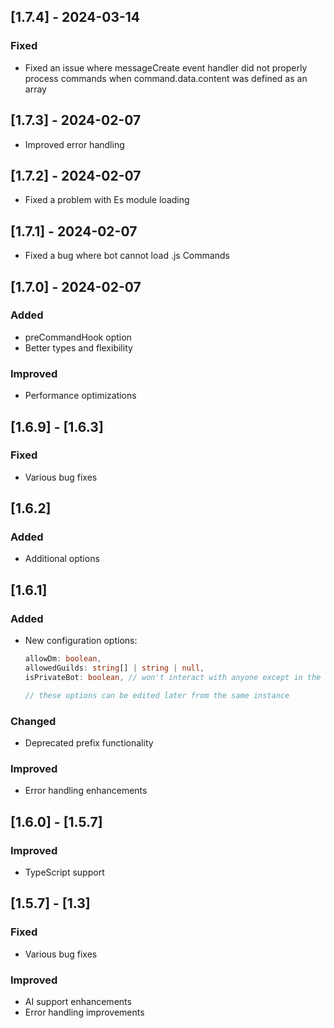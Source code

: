 ## [1.7.4] - 2024-03-14
### Fixed
- Fixed an issue where messageCreate event handler did not properly process commands when command.data.content was defined as an array

## [1.7.3] - 2024-02-07
- Improved error handling

## [1.7.2] - 2024-02-07
- Fixed a problem with Es module loading

## [1.7.1] - 2024-02-07
- Fixed a bug where bot cannot load .js Commands

## [1.7.0] - 2024-02-07
### Added
- preCommandHook option
- Better types and flexibility

### Improved
- Performance optimizations

## [1.6.9] - [1.6.3]
### Fixed
- Various bug fixes

## [1.6.2]
### Added
- Additional options

## [1.6.1]
### Added
- New configuration options:
  ```ts
  allowDm: boolean,
  allowedGuilds: string[] | string | null,
  isPrivateBot: boolean, // won't interact with anyone except in the allowed guilds

  // these options can be edited later from the same instance
  ```

### Changed
- Deprecated prefix functionality

### Improved
- Error handling enhancements

## [1.6.0] - [1.5.7]
### Improved
- TypeScript support

## [1.5.7] - [1.3]
### Fixed
- Various bug fixes

### Improved
- AI support enhancements
- Error handling improvements